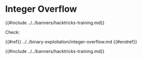 # Integer Overflow

{{#include ../../banners/hacktricks-training.md}}

Check:

{{#ref}}
../../binary-exploitation/integer-overflow.md
{{#endref}}

{{#include ../../banners/hacktricks-training.md}}


